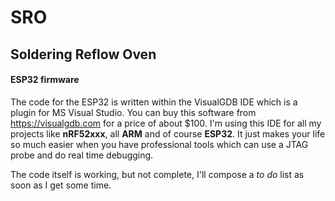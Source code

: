 # SRO
## Soldering Reflow Oven

#### ESP32 firmware

The code for the ESP32 is written within the VisualGDB IDE which is a plugin for MS Visual Studio. You can buy this software from <https://visualgdb.com> for a price of about $100. I'm using this IDE for all my projects like **nRF52xxx**, all **ARM** and of course **ESP32**. It just makes your life so much easier when you have professional tools which can use a JTAG probe and do real time debugging. 

The code itself is working, but not complete, I'll compose a _to do_ list as soon as I get some time. 
